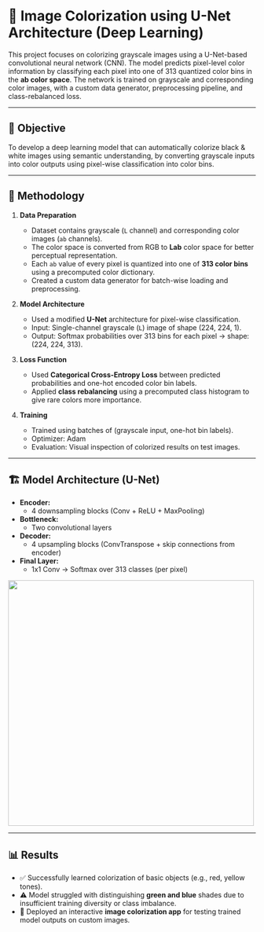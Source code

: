 # 🎨 Image Colorization using U-Net Architecture (Deep Learning)

This project focuses on colorizing grayscale images using a U-Net-based convolutional neural network (CNN). The model predicts pixel-level color information by classifying each pixel into one of 313 quantized color bins in the **ab color space**. The network is trained on grayscale and corresponding color images, with a custom data generator, preprocessing pipeline, and class-rebalanced loss.

---

## 📌 Objective

To develop a deep learning model that can automatically colorize black & white images using semantic understanding, by converting grayscale inputs into color outputs using pixel-wise classification into color bins.

---

## 🧠 Methodology

1. **Data Preparation**  
   - Dataset contains grayscale (`L` channel) and corresponding color images (`ab` channels).
   - The color space is converted from RGB to **Lab** color space for better perceptual representation.
   - Each `ab` value of every pixel is quantized into one of **313 color bins** using a precomputed color dictionary.
   - Created a custom data generator for batch-wise loading and preprocessing.

2. **Model Architecture**  
   - Used a modified **U-Net** architecture for pixel-wise classification.
   - Input: Single-channel grayscale (`L`) image of shape (224, 224, 1).
   - Output: Softmax probabilities over 313 bins for each pixel → shape: (224, 224, 313).

3. **Loss Function**  
   - Used **Categorical Cross-Entropy Loss** between predicted probabilities and one-hot encoded color bin labels.
   - Applied **class rebalancing** using a precomputed class histogram to give rare colors more importance.

4. **Training**  
   - Trained using batches of (grayscale input, one-hot bin labels).
   - Optimizer: Adam  
   - Evaluation: Visual inspection of colorized results on test images.

---

## 🏗 Model Architecture (U-Net)

- **Encoder:**  
  - 4 downsampling blocks (Conv + ReLU + MaxPooling)  
- **Bottleneck:**  
  - Two convolutional layers
- **Decoder:**  
  - 4 upsampling blocks (ConvTranspose + skip connections from encoder)
- **Final Layer:**  
  - 1x1 Conv → Softmax over 313 classes (per pixel)

<img src="https://raw.githubusercontent.com/zhixuhao/unet/master/img/u-net-architecture.png" width="500" />

---

## 📊 Results

- ✅ Successfully learned colorization of basic objects (e.g., red, yellow tones).
- ⚠️ Model struggled with distinguishing **green and blue** shades due to insufficient training diversity or class imbalance.
- 🔧 Deployed an interactive **image colorization app** for testing trained model outputs on custom images.
